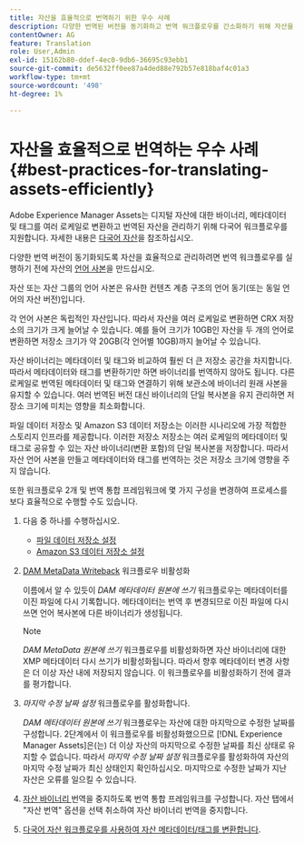 ```yaml
---
title: 자산을 효율적으로 번역하기 위한 우수 사례
description: 다양한 번역된 버전을 동기화하고 번역 워크플로우를 간소화하기 위해 자산을 효율적으로 관리하는 모범 사례입니다.
contentOwner: AG
feature: Translation
role: User,Admin
exl-id: 15162b80-ddef-4ec0-9db6-36695c93ebb1
source-git-commit: de5632ff0ee87a4ded88e792b57e818baf4c01a3
workflow-type: tm+mt
source-wordcount: '498'
ht-degree: 1%

---
```


# 자산을 효율적으로 번역하는 우수 사례 {#best-practices-for-translating-assets-efficiently}

Adobe Experience Manager Assets는 디지털 자산에 대한 바이너리, 메타데이터 및 태그를 여러 로케일로 변환하고 번역된 자산을 관리하기 위해 다국어 워크플로우를 지원합니다. 자세한 내용은 [다국어 자산](multilingual-assets.md)을 참조하십시오.

다양한 번역 버전이 동기화되도록 자산을 효율적으로 관리하려면 번역 워크플로우를 실행하기 전에 자산의 [언어 사본](preparing-assets-for-translation.md)을 만드십시오.

자산 또는 자산 그룹의 언어 사본은 유사한 컨텐츠 계층 구조의 언어 동기(또는 동일 언어의 자산 버전)입니다.

각 언어 사본은 독립적인 자산입니다. 따라서 자산을 여러 로케일로 변환하면 CRX 저장소의 크기가 크게 늘어날 수 있습니다. 예를 들어 크기가 10GB인 자산을 두 개의 언어로 변환하면 저장소 크기가 약 20GB(각 언어별 10GB)까지 늘어날 수 있습니다.

자산 바이너리는 메타데이터 및 태그와 비교하여 훨씬 더 큰 저장소 공간을 차지합니다. 따라서 메타데이터와 태그를 변환하기만 하면 바이너리를 번역하지 않아도 됩니다. 다른 로케일로 번역된 메타데이터 및 태그와 연결하기 위해 보관소에 바이너리 원래 사본을 유지할 수 있습니다. 여러 번역된 버전 대신 바이너리의 단일 복사본을 유지 관리하면 저장소 크기에 미치는 영향을 최소화합니다.

파일 데이터 저장소 및 Amazon S3 데이터 저장소는 이러한 시나리오에 가장 적합한 스토리지 인프라를 제공합니다. 이러한 저장소 저장소는 여러 로케일의 메타데이터 및 태그로 공유할 수 있는 자산 바이너리(변환 포함)의 단일 복사본을 저장합니다. 따라서 자산 언어 사본을 만들고 메타데이터와 태그를 번역하는 것은 저장소 크기에 영향을 주지 않습니다.

또한 워크플로우 2개 및 번역 통합 프레임워크에 몇 가지 구성을 변경하여 프로세스를 보다 효율적으로 수행할 수도 있습니다.

1. 다음 중 하나를 수행하십시오.

   * [파일 데이터 저장소 설정](/help/sites-deploying/data-store-config.md)
   * [Amazon S3 데이터 저장소 설정](/help/sites-deploying/data-store-config.md)

1. [DAM MetaData Writeback](/help/sites-administering/workflow-offloader.md#disable-offloading) 워크플로우 비활성화

   이름에서 알 수 있듯이 *DAM 메타데이터 원본에 쓰기* 워크플로우는 메타데이터를 이진 파일에 다시 기록합니다. 메타데이터는 번역 후 변경되므로 이진 파일에 다시 쓰면 언어 복사본에 다른 바이너리가 생성됩니다.

   >[!NOTE]
   >
   >*DAM MetaData 원본에 쓰기* 워크플로우를 비활성화하면 자산 바이너리에 대한 XMP 메타데이터 다시 쓰기가 비활성화됩니다. 따라서 향후 메타데이터 변경 사항은 더 이상 자산 내에 저장되지 않습니다. 이 워크플로우를 비활성화하기 전에 결과를 평가합니다.

1. *마지막 수정 날짜 설정* 워크플로우를 활성화합니다.

   *DAM 메타데이터 원본에 쓰기* 워크플로우는 자산에 대한 마지막으로 수정한 날짜를 구성합니다. 2단계에서 이 워크플로우를 비활성화했으므로 [!DNL Experience Manager Assets]은(는) 더 이상 자산의 마지막으로 수정한 날짜를 최신 상태로 유지할 수 없습니다. 따라서 *마지막 수정 날짜 설정* 워크플로우를 활성화하여 자산의 마지막 수정 날짜가 최신 상태인지 확인하십시오. 마지막으로 수정한 날짜가 지난 자산은 오류를 일으킬 수 있습니다.

1. [자산 바이너리 ](/help/sites-administering/tc-tic.md) 번역을 중지하도록 번역 통합 프레임워크를 구성합니다. 자산 탭에서 &quot;자산 번역&quot; 옵션을 선택 취소하여 자산 바이너리 번역을 중지합니다.
1. [다국어 자산 워크플로우를 사용하여 자산 메타데이터/태그를 변환합니다](multilingual-assets.md).
